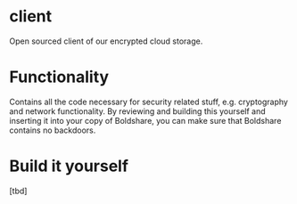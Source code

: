 client
======

Open sourced client of our encrypted cloud storage.

Functionality
======
Contains all the code necessary for security related stuff, e.g. cryptography and network functionality. By reviewing and building this yourself and inserting it into your copy of Boldshare, you can make sure that Boldshare contains no backdoors.

Build it yourself
======
[tbd]

